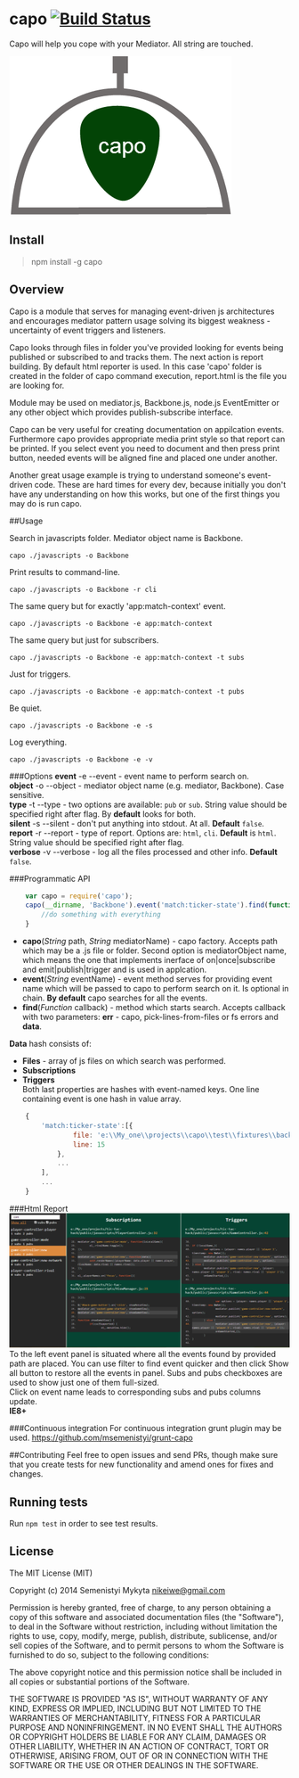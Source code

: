capo [![Build Status](https://travis-ci.org/msemenistyi/capo.png?branch=master)](https://travis-ci.org/msemenistyi/capo)
====

Capo will help you cope with your Mediator. All string are touched.

![Capo](images/capo-logo.png)

## Install
> npm install -g capo

## Overview
Capo is a module that serves for managing event-driven js architectures and 
encourages mediator pattern usage solving its biggest weakness - uncertainty
of event triggers and listeners.   

Capo looks through files in folder you've provided looking for events being
published or subscribed to and tracks them. The next action is report building.
By default html reporter is used. In this case 'capo' folder is created in the 
folder of capo command execution, report.html is the file you are looking for.

Module may be used on mediator.js, Backbone.js, node.js EventEmitter or any other
object which provides publish-subscribe interface. 

Capo can be very useful for creating documentation on appilcation events. 
Furthermore capo provides appropriate media print style so that report can be printed.
If you select event you need to document and then press print button, needed 
events will be aligned fine and placed one under another.

Another great usage example is trying to understand someone's event-driven code. These
are hard times for every dev, because initially you don't have any understanding
on how this works, but one of the first things you may do is run capo.

##Usage

Search in javascripts folder. Mediator object name is Backbone.
```
capo ./javascripts -o Backbone
```

Print results to command-line.
```
capo ./javascripts -o Backbone -r cli
```

The same query but for exactly 'app:match-context' event.
```
capo ./javascripts -o Backbone -e app:match-context
```

The same query but just for subscribers.
```
capo ./javascripts -o Backbone -e app:match-context -t subs
```

Just for triggers.
```
capo ./javascripts -o Backbone -e app:match-context -t pubs
```

Be quiet.
```
capo ./javascripts -o Backbone -e -s
```

Log everything.
```
capo ./javascripts -o Backbone -e -v
```

###Options
**event**   -e --event - event name to perform search on.  
**object**  -o --object - mediator object name (e.g. mediator, Backbone). Case sensitive.  
**type**    -t --type - two options are available: `pub` or `sub`. String value
should be specified right after flag. By **default** looks for both.  
**silent**  -s --silent - don't put anything into stdout. At all. **Default** `false`.  
**report**  -r --report - type of report. Options are: `html`, `cli`. **Default**
is `html`. String value should be specified right after flag.  
**verbose** -v --verbose - log all the files processed and other info. **Default** `false`.

###Programmatic API

```js
	var capo = require('capo');
	capo(__dirname, 'Backbone').event('match:ticker-state').find(function(err, data){
		//do something with everything
	}

```
- **capo**(*String* path, *String* mediatorName) - capo factory. Accepts path which
may be a .js file or folder. Second option is mediatorObject name, which means
the one that implements inerface of on|once|subscribe and emit|publish|trigger
and is used in applcation.  
- **event**(*String* eventName) - event method serves for providing event name
which will be passed to capo to perform search on it. Is optional in chain. 
**By default** capo searches for all the events.  
- **find**(*Function* callback) - method which starts search. Accepts callback with
two parameters: **err** - capo, pick-lines-from-files or fs errors and **data**.  

**Data** hash consists of:  
- **Files** - array of js files on which search was performed.  
- **Subscriptions**  
- **Triggers**   
Both last properties are hashes with event-named keys. One line containing event
is one hash in value array.

```js
	{ 
		'match:ticker-state':[{ 
				file: 'e:\\My_one\\projects\\capo\\test\\fixtures\\backbone_listen_to.js',
				line: 15 
			}, 
			...
		],
		...
	}
```


###Html Report
![Html Report](images/capo-html-report.png)
To the left event panel is situated where all the events found by provided 
path are placed. You can use filter to find event quicker and then click Show all
button to restore all the events in panel. Subs and pubs checkboxes are used to 
show just one of them full-sized.  
Click on event name leads to corresponding subs and pubs columns update.  
**IE8+**

###Continuous integration
For continuous integration grunt plugin may be used.
[https://github.com/msemenistyi/grunt-capo ](https://github.com/msemenistyi/grunt-capo)

##Contributing
Feel free to open issues and send PRs, though make sure that you create tests
for new functionality and amend ones for fixes and changes. 

## Running tests
Run `npm test` in order to see test results.

## License

The MIT License (MIT)

Copyright (c) 2014 Semenistyi Mykyta nikeiwe@gmail.com

Permission is hereby granted, free of charge, to any person obtaining a copy
of this software and associated documentation files (the "Software"), to deal
in the Software without restriction, including without limitation the rights
to use, copy, modify, merge, publish, distribute, sublicense, and/or sell
copies of the Software, and to permit persons to whom the Software is
furnished to do so, subject to the following conditions:

The above copyright notice and this permission notice shall be included in
all copies or substantial portions of the Software.

THE SOFTWARE IS PROVIDED "AS IS", WITHOUT WARRANTY OF ANY KIND, EXPRESS OR
IMPLIED, INCLUDING BUT NOT LIMITED TO THE WARRANTIES OF MERCHANTABILITY,
FITNESS FOR A PARTICULAR PURPOSE AND NONINFRINGEMENT. IN NO EVENT SHALL THE
AUTHORS OR COPYRIGHT HOLDERS BE LIABLE FOR ANY CLAIM, DAMAGES OR OTHER
LIABILITY, WHETHER IN AN ACTION OF CONTRACT, TORT OR OTHERWISE, ARISING FROM,
OUT OF OR IN CONNECTION WITH THE SOFTWARE OR THE USE OR OTHER DEALINGS IN
THE SOFTWARE.
